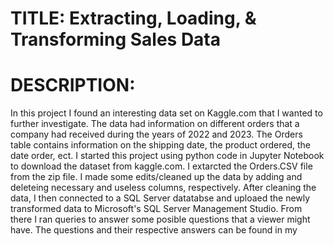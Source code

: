 # TITLE: Extracting, Loading, & Transforming Sales Data
# DESCRIPTION:
In this project I found an interesting data set on Kaggle.com that I wanted to further investigate. The data had information on different orders that a company had received during the years of 2022 and 2023. The Orders table contains information on the shipping date, the product ordered, the date order, ect.
I started this project using python code in Jupyter Notebook to download the dataset from kaggle.com.
I extarcted the Orders.CSV file from the zip file.
I made some edits/cleaned up the data by adding and deleteing necessary and useless columns, respectively.
After cleaning the data, I then connected to a SQL Server datatabse and uploaed the newly transformed data to Microsoft's SQL Server Management Studio. 
From there I ran queries to answer some posible questions that a viewer might have.
The questions and their respective answers can be found in my 

